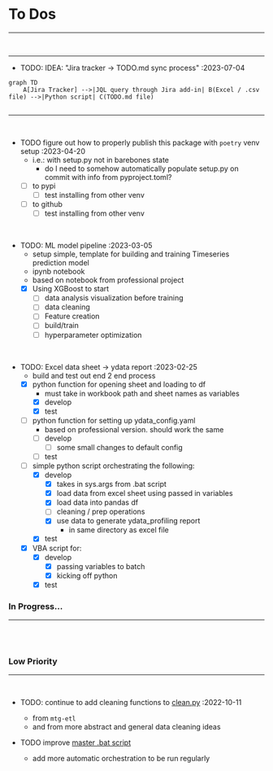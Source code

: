 # **To Dos**

---

<br>

---

- TODO: IDEA: "Jira tracker -> TODO.md sync process" :2023-07-04

```mermaid
graph TD
    A[Jira Tracker] -->|JQL query through Jira add-in| B(Excel / .csv file) -->|Python script| C(TODO.md file)
    
```

---

<br>

- TODO figure out how to properly publish this package with `poetry` venv setup :2023-04-20
    - i.e.: with setup.py not in barebones state
        - do I need to somehow automatically populate setup.py on commit with info from pyproject.toml?
    - [ ] to pypi
        - [ ] test installing from other venv
    - [ ] to github
        - [ ] test installing from other venv

<br>

- TODO: ML model pipeline :2023-03-05
    - setup simple, template for building and training Timeseries prediction model
    - ipynb notebook
    - based on notebook from professional project
    - [x] Using XGBoost to start
        - [ ] data analysis visualization before training
        - [ ] data cleaning
        - [ ] Feature creation
        - [ ] build/train
        - [ ] hyperparameter optimization

<br>

- TODO: Excel data sheet -> ydata report :2023-02-25
    - build and test out end 2 end process
    - [x] python function for opening sheet and loading to df
        - must take in workbook path and sheet names as variables
        - [x] develop
        - [x] test
    - [ ] python function for setting up ydata_config.yaml
        - based on professional version. should work the same
        - [ ] develop
            - [ ] some small changes to default config
        - [ ] test
    - [ ] simple python script orchestrating the following:
        - [x] develop
            - [x] takes in sys.args from .bat script
            - [x] load data from excel sheet using passed in variables
            - [x] load data into pandas df
            - [ ] cleaning / prep operations
            - [x] use data to generate ydata_profiling report
                - in same directory as excel file
        - [x] test
    - [x] VBA script for:
        - [x] develop
            - [x] passing variables to batch
            - [x] kicking off python
        - [x] test

### **In Progress...**

---

<br><br>

### **Low Priority**

---

<br>

- TODO: continue to add cleaning functions to [clean.py](fp_data_toolbox/clean.py) :2022-10-11
    - from `mtg-etl`
    - and from more abstract and general data cleaning ideas

- TODO improve [master .bat script](scripts/batch/_master_script.bat)
    - add more automatic orchestration to be run regularly

<br><br>
